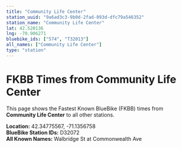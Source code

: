 ```yaml
---
title: "Community Life Center"
station_uuid: "9a6ad3c3-9b0d-2fad-093d-dfc79a546352"
station_name: "Community Life Center"
lat: 42.520136
lng: -70.906271
bluebike_ids: ["574", "T32013"]
all_names: ["Community Life Center"]
type: "station"
---
```


# FKBB Times from Community Life Center

This page shows the Fastest Known BlueBike (FKBB) times from **Community Life Center** to all other stations.

**Location:** 42.34775567, -71.1356758  
**BlueBike Station IDs:** D32072  
**All Known Names:** Walbridge St at Commonwealth Ave

